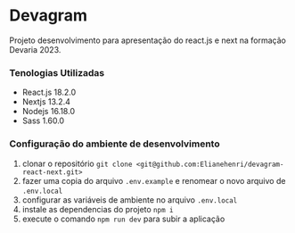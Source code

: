 # Devagram

Projeto desenvolvimento para apresentação do react.js e next na formação Devaria 2023.

### Tenologias Utilizadas

- React.js 18.2.0
- Nextjs 13.2.4
- Nodejs 16.18.0
- Sass 1.60.0

### Configuração do ambiente de desenvolvimento

1. clonar o repositório `git clone <git@github.com:Elianehenri/devagram-react-next.git>`
1. fazer uma copia do arquivo `.env.example` e renomear o novo arquivo de `.env.local`
1. configurar as variáveis de ambiente no arquivo `.env.local`
1. instale as dependencias do projeto `npm i`
1. execute o comando `npm run dev` para subir a aplicação

